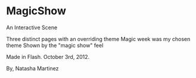 MagicShow
=========

An Interactive Scene 

Three distinct pages with an overriding theme
Magic week was my chosen theme 
Shown by the "magic show" feel

Made in Flash. October 3rd, 2012.

By, Natasha Martinez
